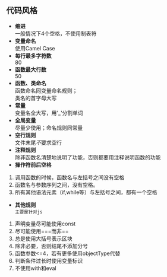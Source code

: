 ## 代码风格

- **缩进**  
一般情况下4个空格，不使用制表符
- **变量命名**  
使用Camel Case
- **每行最多字符数**  
80
- **函数最大行数**  
50
- **函数、类命名**  
函数命名同变量命名规则；  
类名的首字母大写
- **常量**  
变量名全大写，用'_'分割单词
- **全局变量**  
尽量少使用；命名规则同常量
- **空行规则**  
文件末尾*不*要求空行
- **注释规则**  
除非函数名清楚地说明了功能，否则都要用注释说明函数的功能
- **操作符前后空格**  
1. 调用函数的时候，函数名与左括号之间没有空格  
2. 函数名与参数序列之间，没有空格。  
3. 所有其他语法元素（if,while等）与左括号之间，都有一个空格  
- **其他规则**  
`主要是针对js`  
1. 声明变量尽可能使用const
2. 尽可能使用===而非==
3. 总是使用大括号表示区块
4. 除非必要，否则结尾不添加分号
5. 函数参数<=4，若有更多使用objectType代替
6. 判断条件过长时使用变量标识
7. 不使用with和eval